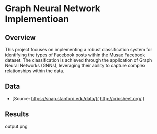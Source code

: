 
# Graph Neural Network Implementioan




## Overview

This project focuses on implementing a robust classification system for identifying the types of Facebook posts within the Musae Facebook dataset. The classification is achieved through the application of Graph Neural Networks (GNNs), leveraging their ability to capture complex relationships within the data.


## Data

 - [Source: https://snap.stanford.edu/data/]( http://cricsheet.org/ )
## Results

output.png
